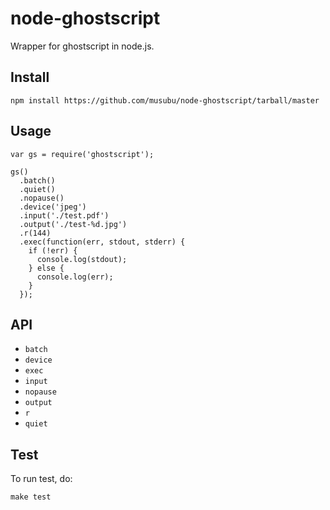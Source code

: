 # node-ghostscript

Wrapper for ghostscript in node.js.

## Install

    npm install https://github.com/musubu/node-ghostscript/tarball/master

## Usage

    var gs = require('ghostscript');

    gs()
      .batch()
      .quiet()
      .nopause()
      .device('jpeg')
      .input('./test.pdf')
      .output('./test-%d.jpg')
      .r(144)
      .exec(function(err, stdout, stderr) {
        if (!err) {
          console.log(stdout);
        } else {
          console.log(err);
        }
      });

## API

* `batch`
* `device`
* `exec`
* `input`
* `nopause`
* `output`
* `r`
* `quiet`

## Test

To run test, do:

    make test

